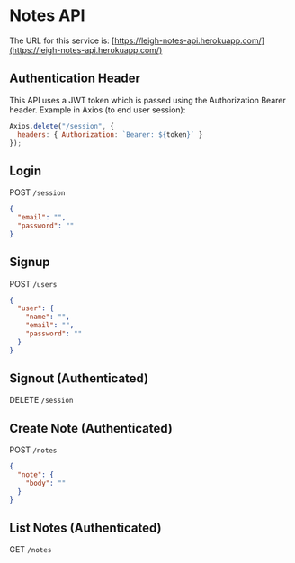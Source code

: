 # Notes API

The URL for this service is: [https://leigh-notes-api.herokuapp.com/](https://leigh-notes-api.herokuapp.com/)

## Authentication Header

This API uses a JWT token which is passed using the Authorization Bearer header. Example in Axios (to end user session):

```js
Axios.delete("/session", {
  headers: { Authorization: `Bearer: ${token}` }
});
```

## Login

POST `/session`

```json
{
  "email": "",
  "password": ""
}
```

## Signup

POST `/users`

```json
{
  "user": {
    "name": "",
    "email": "",
    "password": ""
  }
}
```

## Signout (Authenticated)

DELETE `/session`

## Create Note (Authenticated)

POST `/notes`

```json
{
  "note": {
    "body": ""
  }
}
```

## List Notes (Authenticated)

GET `/notes`
